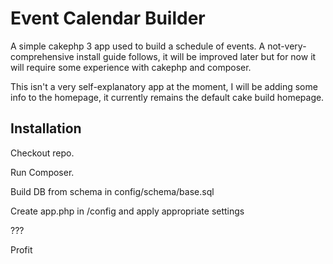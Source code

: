 # Event Calendar Builder

A simple cakephp 3 app used to build a schedule of events. A not-very-comprehensive install guide follows, it will be
improved later but for now it will require some experience with cakephp and composer.

This isn't a very self-explanatory app at the moment, I will be adding some info to the homepage, it currently remains
the default cake build homepage.

## Installation

Checkout repo.

Run Composer.

Build DB from schema in config/schema/base.sql 

Create app.php in /config and apply appropriate settings

???

Profit
